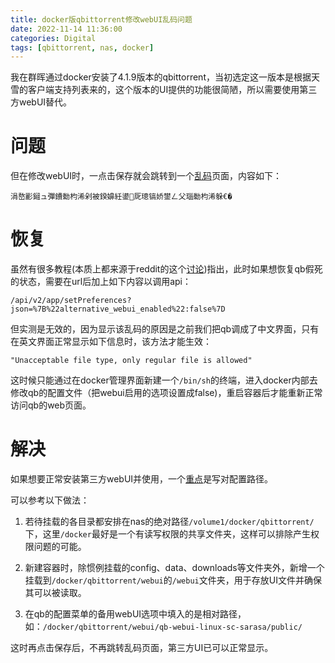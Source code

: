 ```yaml
---
title: docker版qbittorrent修改webUI乱码问题
date: 2022-11-14 11:36:00
categories: Digital
tags: [qbittorrent, nas, docker]
---
```


我在群晖通过docker安装了4.1.9版本的qbittorrent，当初选定这一版本是根据天雪的客户端支持列表来的，这个版本的UI提供的功能很简陋，所以需要使用第三方webUI替代。

<!-- more -->

# 问题

但在修改webUI时，一点击保存就会跳转到一个[乱码][1]页面，内容如下：

`涓嶅彲鎺ュ彈鐨勬枃浠剁被鍨嬶紝鍙厑璁镐娇鐢ㄥ父瑙勬枃浠躲€�`

# 恢复

虽然有很多教程(本质上都来源于reddit的这个[讨论][2])指出，此时如果想恢复qb假死的状态，需要在url后加上如下内容以调用api：

`/api/v2/app/setPreferences?json=%7B%22alternative_webui_enabled%22:false%7D`

但实测是无效的，因为显示该乱码的原因是之前我们把qb调成了中文界面，只有在英文界面正常显示如下信息时，该方法才能生效：

`"Unacceptable file type, only regular file is allowed"`

这时候只能通过在docker管理界面新建一个`/bin/sh`的终端，进入docker内部去修改qb的配置文件（把webui启用的选项设置成false)，重启容器后才能重新正常访问qb的web页面。

# 解决

如果想要正常安装第三方webUI并使用，一个[重点][3]是写对配置路径。

可以参考以下做法：

1. 若待挂载的各目录都安排在nas的绝对路径`/volume1/docker/qbittorrent/`下，这里`/docker`最好是一个有读写权限的共享文件夹，这样可以排除产生权限问题的可能。

2. 新建容器时，除惯例挂载的config、data、downloads等文件夹外，新增一个挂载到`/docker/qbittorrent/webui`的`/webui`文件夹，用于存放UI文件并确保其可以被读取。

3. 在qb的配置菜单的备用webUI选项中填入的是相对路径，如：`/docker/qbittorrent/webui/qb-webui-linux-sc-sarasa/public/`

这时再点击保存后，不再跳转乱码页面，第三方UI已可以正常显示。

[1]: https://github.com/PrintNow/MD-qBittorrent-web-ui/issues/2
[2]: https://www.reddit.com/r/qBittorrent/comments/ky01n4/web_ui_stuck_on_unacceptable_file_type_only/
[3]: https://github.com/miniers/qb-web/issues/22